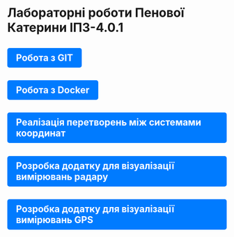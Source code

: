 # Лабораторні роботи Пенової Катерини IПЗ-4.0.1

## <a href="https://github.com/pienovakatya/laboratornya_1.git" style="display: inline-block; padding: 10px 20px; background-color: #007BFF; color: white; text-decoration: none; border-radius: 5px;">Робота з GIT</a>

## <a href="https://github.com/pienovakatya/laboratornya_2.git" style="display: inline-block; padding: 10px 20px; background-color: #007BFF; color: white; text-decoration: none; border-radius: 5px;">Робота з Docker</a>

## <a href="https://github.com/pienovakatya/laboratornya_3.git" style="display: inline-block; padding: 10px 20px; background-color: #007BFF; color: white; text-decoration: none; border-radius: 5px;">Реалізація перетворень між системами координат</a>

## <a href="https://github.com/pienovakatya/laboratornya_4.git" style="display: inline-block; padding: 10px 20px; background-color: #007BFF; color: white; text-decoration: none; border-radius: 5px;">Розробка додатку для візуалізації вимірювань радару</a>

## <a href="https://github.com/pienovakatya/laboratornya_5.git" style="display: inline-block; padding: 10px 20px; background-color: #007BFF; color: white; text-decoration: none; border-radius: 5px;">Розробка додатку для візуалізації вимірювань GPS</a>
